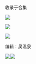 

收录于合集

  

![](/images/432/2.png)

![](/images/432/3.png)

![](/images/432/4.png)

  

  

编辑：吴温泉

  
![](/images/432/5.jpeg)![](/images/432/6.jpeg)

  

